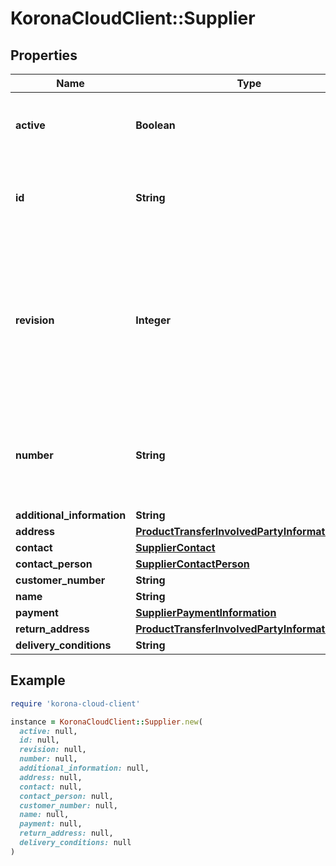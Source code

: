# KoronaCloudClient::Supplier

## Properties

| Name | Type | Description | Notes |
| ---- | ---- | ----------- | ----- |
| **active** | **Boolean** | indicates whether the object is active for use or not | [optional][readonly] |
| **id** | **String** | global object uuid (xxxxxxxx-xxxx-xxxx-xxxx-xxxxxxxxxxxx) | [optional] |
| **revision** | **Integer** | the revision number of the object. revision numbers are unique per object-type. there is is no object of the same type with identical revision numbers. | [optional][readonly] |
| **number** | **String** | number of the object, like it is set in backoffice; will be removed when active&#x3D;false | [optional] |
| **additional_information** | **String** |  | [optional] |
| **address** | [**ProductTransferInvolvedPartyInformationData**](ProductTransferInvolvedPartyInformationData.md) |  | [optional] |
| **contact** | [**SupplierContact**](SupplierContact.md) |  | [optional] |
| **contact_person** | [**SupplierContactPerson**](SupplierContactPerson.md) |  | [optional] |
| **customer_number** | **String** |  | [optional] |
| **name** | **String** |  | [optional] |
| **payment** | [**SupplierPaymentInformation**](SupplierPaymentInformation.md) |  | [optional] |
| **return_address** | [**ProductTransferInvolvedPartyInformationData**](ProductTransferInvolvedPartyInformationData.md) |  | [optional] |
| **delivery_conditions** | **String** |  | [optional] |

## Example

```ruby
require 'korona-cloud-client'

instance = KoronaCloudClient::Supplier.new(
  active: null,
  id: null,
  revision: null,
  number: null,
  additional_information: null,
  address: null,
  contact: null,
  contact_person: null,
  customer_number: null,
  name: null,
  payment: null,
  return_address: null,
  delivery_conditions: null
)
```

